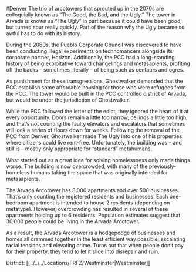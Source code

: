#Denver 
The trio of arcotowers that sprouted up in the 2070s are colloquially known as “The Good, the Bad, and the Ugly.” The tower in Arvada is known as “The Ugly” in part because it could have been good, but turned sour really quickly. Part of the reason why the Ugly became so awful has to do with its history.  
  
During the 2060s, the Pueblo Corporate Council was discovered to have been conducting illegal experiments on technomancers alongside its corporate partner, Horizon. Additionally, the PCC had a long-standing history of being exploitative toward changelings and metasapients, profiting off the backs – sometimes literally – of being such as centaurs and ogres.  
  
As punishment for these transgressions, Ghostwalker demanded that the PCC establish some affordable housing for those who were refugees from the PCC. The tower would be built in the PCC controlled district of Arvada, but would be under the jurisdiction of Ghostwalker.  
  
While the PCC followed the letter of the edict, they ignored the heart of it at every opportunity. Doors remain a little too narrow, ceilings a little too high, and that’s not counting the faulty elevators and escalators that sometimes will lock a series of floors down for weeks. Following the removal of the PCC from Denver, Ghostwalker made The Ugly into one of his properties where citizens could live rent-free. Unfortunately, the building was – and still is – mostly only appropriate for “standard” metahumans.  
  
What started out as a great idea for solving homelessness only made things worse. The building is now overcrowded, with many of the previously-homeless humans taking the space that was originally intended for metasapients.  
  
The Arvada Arcotower has 8,000 apartments and over 500 businesses. That’s only counting the registered residents and businesses. Each one-bedroom apartment is intended to house 2 residents (depending on metatype). However, overcrowding has resulted in several of these apartments holding up to 6 residents. Population estimates suggest that 30,000 people could be living in the Arvada Arcotower.  
  
As a result, the Arvada Arcotower is a hodgepodge of businesses and homes all crammed together in the least efficient way possible, escalating racial tensions and elevating crime. Turns out that when people don’t pay for their property, they tend to let it slide into disrepair and ruin.

District: [[../../../Locations/FRFZ/Westminster|Westminster]]
